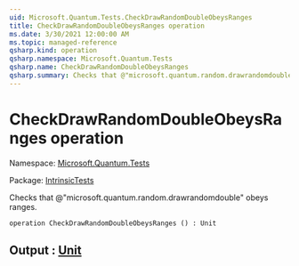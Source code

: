 ```yaml
---
uid: Microsoft.Quantum.Tests.CheckDrawRandomDoubleObeysRanges
title: CheckDrawRandomDoubleObeysRanges operation
ms.date: 3/30/2021 12:00:00 AM
ms.topic: managed-reference
qsharp.kind: operation
qsharp.namespace: Microsoft.Quantum.Tests
qsharp.name: CheckDrawRandomDoubleObeysRanges
qsharp.summary: Checks that @"microsoft.quantum.random.drawrandomdouble" obeys ranges.
---
```


# CheckDrawRandomDoubleObeysRanges operation

Namespace: [Microsoft.Quantum.Tests](xref:Microsoft.Quantum.Tests)

Package: [IntrinsicTests](https://nuget.org/packages/IntrinsicTests)


Checks that @"microsoft.quantum.random.drawrandomdouble" obeys ranges.

```qsharp
operation CheckDrawRandomDoubleObeysRanges () : Unit
```


## Output : [Unit](xref:microsoft.quantum.lang-ref.unit)


